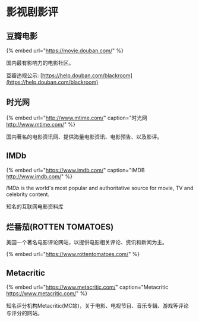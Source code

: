 # 影视剧影评

## 豆瓣电影

{% embed url="https://movie.douban.com/" %}

国内最有影响力的电影社区。

豆瓣违规公示: [https://help.douban.com/blackroom](https://help.douban.com/blackroom)

## 时光网

{% embed url="http://www.mtime.com/" caption="时光网 http://www.mtime.com/" %}

国内著名的电影资讯网、提供海量电影资讯、电影预告、以及影评。

## IMDb

{% embed url="https://www.imdb.com/" caption="IMDB http://www.imdb.com/" %}

_IMDb_ is the world's most popular and authoritative source for movie, TV and celebrity content. 

知名的互联网电影资料库

## 烂番茄\(ROTTEN TOMATOES\)

美国一个著名电影评论网站，以提供电影相关评论、资讯和新闻为主。

{% embed url="https://www.rottentomatoes.com/" %}

## Metacritic

{% embed url="https://www.metacritic.com/" caption="Metacritic https://www.metacritic.com/" %}

知名评分机构Metacritic\(MC站\)，关于电影、电视节目、音乐专辑、游戏等评论与评分的网站。

